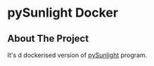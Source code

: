 # pySunlight Docker
## About The Project
It's d dockerised version of [pySunlight](https://github.com/VCityTeam/pySunlight) program.
